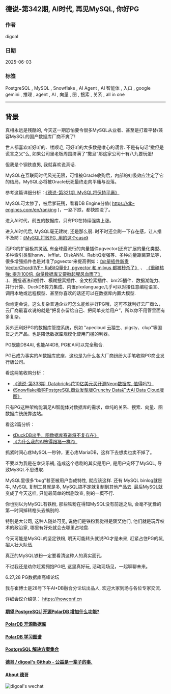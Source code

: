 ## 德说-第342期, AI时代, 再见MySQL, 你好PG    
                                            
### 作者                                            
digoal                                            
                                            
### 日期                                            
2025-06-03                                          
                                            
### 标签                                            
PostgreSQL , MySQL , Snowflake , AI Agent , AI 智能体 , 入口 , google gemini , 推理 , agent , AI , 向量 , 图 , 搜索 , 关系 , all in one     
                                            
----                                            
                                            
## 背景      
真相永远是残酷的, 今天这一期恐怕要令很多MySQL从业者、甚至是打着平替/兼容MySQL的国产数据库厂商不爽了!     
  
世人都喜欢听好听的、缕顺毛, 可好听的大多数是唯心的谎言. 不是有句话“撒但是谎言之父”么, 如果公司里老板周围挤满了“撒旦”那这家公司十有八九要玩蛋!     
  
但我是个钢铁直男, 我就喜欢说真话.     
  
MySQL在互联网时代风光无限，可惜被Oracle收购后，内部的虹吸效应注定了它的结局，MySQL必将被Oracle玩死最终走向平庸与没落。  
  
参考这篇详细分析：[《德说-第321期, MySQL将保持平庸》](../202504/20250416_01.md)    
  
MySQL可太惨了，被后爹玩残，看看DB Engine分值( https://db-engines.com/en/ranking )，一路下跌，都快跌没了。  
  
进入AI时代，前五的数据库，只有PG在持续强势上涨。  
  
进入AI时代后, MySQL毫无建树, 还是那么弱.  时不时还会刷一下存在感，让人措不及防：[《MySQL打败PG, 用的这个case》](../202504/20250415_01.md)    
  
而PG的扩展极其灵活, 有全球最流行的向量插件pgvector(还有扩展的量化类型、多种索引类型hsnw、ivfflat、DiskANN、RabitQ增强等、多种向量距离算法等，很多增强插件也是对准了pgvector来提高例如：[《向量插件新贵 VectorChord(IVF+ RaBitQ量化), pgvector 和 milvus 都被秒杀了》](../202504/20250427_02.md)  、 [《重磅核弹: 提升100倍, 向量数据库又要掀起腥风血雨了》](../202505/20250516_01.md)    
 .)、图搜语法和插件、模糊搜索插件、全文检索插件、bm25插件、数据湖能力、并行计算、DuckDB算力集成、内置plxxlanguage几乎可以对接任意编程语言、调用本地或远程模型、甚至你喜欢的话还可以在数据库内置大模型.    
  
你肯定会说，这么复杂普通企业可怎么能维护好PG哦，这可不就利好云厂商么，云厂商最喜欢说的就是“把复杂留给自己、把简单交给用户”，所以你不用管里面有多复杂。  
  
另外还利好PG的数据库管控系统，例如 "apecloud 云猿生、pigsty、clup"等国货之光产品。也是降低数据库规模化使用门槛的利器。  
  
PG既能DB4AI, 也能AI4DB, PG和AI可以完全融合.  
  
PG已成为事实的AI数据库底座，这也是为什么各大厂商纷纷大手笔收购PG商业发行版公司。  
  
看这两笔收购分析：  
- [《德说-第333期, Databricks花10亿美元买开源Neon数据库, 值得吗?》](../202505/20250506_01.md)    
- [《Snowflake收购PostgreSQL商业发型版Crunchy Data扩大AI Data Cloud版图》](https://mp.weixin.qq.com/s/92i_4TaoRRLEH9WBIbQwdg)  
  
  
只有PG这种架构能满足AI智能体对数据库的需求，单纯的关系、搜索、向量、图数据库统统靠边站。  
  
看这2篇分析：  
- [《DuckDB出手，图数据库赛道将不复存在》](../202505/20250526_01.md)  
- [《为什么我的AI笨得跟猪一样?》](../202504/20250414_04.md)  
  
抓紧时间心疼MySQL一秒钟，更心疼MariaDB，这样下去想卖也卖不掉了。  
  
不要以为我是在幸灾乐祸, 造成这个悲剧的其实是用户, 是用户宠坏了MySQL, 导致MySQL不思进取.  
  
MySQL里很多“bug"甚至被用户当成特性, 就应该这样. 还有 MySQL binlog就是牛, MySQL 复制工具就是多, MySQL搞不定就复制到其他产品去. 最后MySQL就变成了今天这样, 只能最简单的增删改查, 别的一概不行.    
  
你也别以为MySQL有铁粉, 那些铁粉在得知MySQL没有前途之后, 会毫不犹豫的第一时间掉转枪头去搞别的.     
  
特别是大公司, 这种人随处可见, 说他们是铁粉我觉得是褒奖他们, 他们就是玩弄权术的政治家, 哪里有好处就会去哪里占地盘.    
  
今天可能是MySQL的坚定铁粉, 明天可能转头就说PG才是未来, 赶紧占住PG的坑, 招人壮大队伍.    
  
真正的MySQL铁粉一定要看清这种人的真实面孔.     
  
不过我还是劝你赶紧拥抱PG吧, 这里真好玩, 活动现场见，一起聊聊未来。  
  
6.27,28 PG数据库高峰论坛  
  
我与崔博士是28号下午AI•DB融合分论坛出品人, 欢迎大家到场与各位专家交流.   
  
详细会议介绍见： https://howconf.cn   
    
  
#### [期望 PostgreSQL|开源PolarDB 增加什么功能?](https://github.com/digoal/blog/issues/76 "269ac3d1c492e938c0191101c7238216")
  
  
#### [PolarDB 开源数据库](https://openpolardb.com/home "57258f76c37864c6e6d23383d05714ea")
  
  
#### [PolarDB 学习图谱](https://www.aliyun.com/database/openpolardb/activity "8642f60e04ed0c814bf9cb9677976bd4")
  
  
#### [PostgreSQL 解决方案集合](../201706/20170601_02.md "40cff096e9ed7122c512b35d8561d9c8")
  
  
#### [德哥 / digoal's Github - 公益是一辈子的事.](https://github.com/digoal/blog/blob/master/README.md "22709685feb7cab07d30f30387f0a9ae")
  
  
#### [About 德哥](https://github.com/digoal/blog/blob/master/me/readme.md "a37735981e7704886ffd590565582dd0")
  
  
![digoal's wechat](../pic/digoal_weixin.jpg "f7ad92eeba24523fd47a6e1a0e691b59")
  
